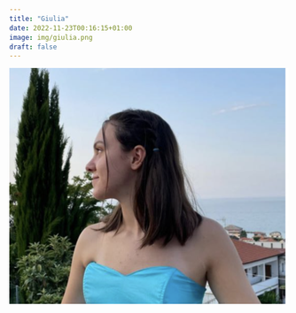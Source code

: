 ```yaml
---
title: "Giulia"
date: 2022-11-23T00:16:15+01:00
image: img/giulia.png
draft: false
---
```


![Giulia](img/giulia.png)